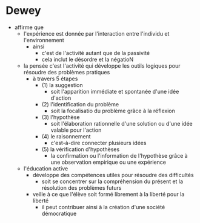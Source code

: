 # Dewey
- affirme que
  - l'expérience est donnée par l'interaction entre l'individu et l'environnement
    - ainsi
      - c'est de l'activité autant que de la passivité
      - cela inclut le désordre et la négatioN
  - la pensée c'est l'activité qui développe les outils logiques pour résoudre des problèmes pratiques
    - à travers 5 étapes
      - (1) la suggestion
        - soit l'apparition immédiate et spontanée d'une idée d'action
      - (2) l'identification du problème
        - soit la focalisatio du problème grâce à la réflexion
      - (3) l'hypothèse
        - soit l'élaboration rationnelle d'une solution ou d'une idée valable pour l'action
      - (4) le raisonnement
        - c'est-à-dire connecter plusieurs idées
      - (5) la vérification d'hypothèses
        - la confirmation ou l'information de l'hypothèse grâce à une observation empirique ou une expérience
  - l'éducation active 
    - développe des compétences utiles pour résoudre des difficultés
      - soit se concentrer sur la compréhension du présent et la résolution des problèmes futurs
    - veille à ce que l'élève soit formé librement à la liberté pour la liberté    
      - il peut contribuer ainsi à la création d'une société démocratique                
